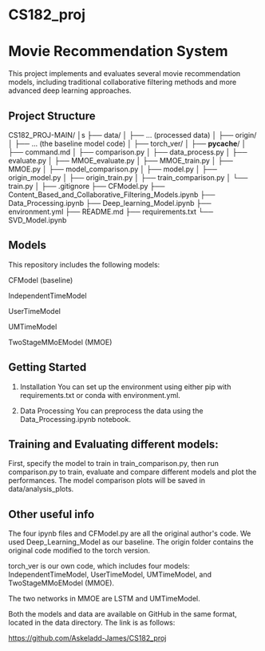 # CS182_proj
# Movie Recommendation System
This project implements and evaluates several movie recommendation models, including traditional collaborative filtering methods and more advanced deep learning approaches.

## Project Structure
CS182_PROJ-MAIN/
│s
├── data/
│   ├── ... (processed data)
│
├── origin/
│   ├── ... (the baseline model code)
│
├── torch_ver/
│   ├── __pycache__/
│   ├── command.md
│   ├── comparison.py
│   ├── data_process.py
│   ├── evaluate.py
│   ├── MMOE_evaluate.py
│   ├── MMOE_train.py
│   ├── MMOE.py
│   ├── model_comparison.py
│   ├── model.py
│   ├── origin_model.py
│   ├── origin_train.py
│   ├── train_comparison.py
│   └── train.py
│
├── .gitignore
├── CFModel.py
├── Content_Based_and_Collaborative_Filtering_Models.ipynb
├── Data_Processing.ipynb
├── Deep_learning_Model.ipynb
├── environment.yml
├── README.md
├── requirements.txt
└── SVD_Model.ipynb

## Models
This repository includes the following models:

CFModel (baseline)

IndependentTimeModel

UserTimeModel

UMTimeModel

TwoStageMMoEModel (MMOE)

## Getting Started
1. Installation
You can set up the environment using either pip with requirements.txt or conda with environment.yml.

2. Data Processing
You can preprocess the data using the Data_Processing.ipynb notebook.

## Training and Evaluating different models:
First, specify the model to train in train_comparison.py, then run comparison.py to train, evaluate and compare different models and plot the performances. The model comparison plots will be saved in data/analysis_plots.

## Other useful info
The four ipynb files and CFModel.py are all the original author's code. We used Deep_Learning_Model as our baseline. The origin folder contains the original code modified to the torch version.  

torch_ver is our own code, which includes four models: IndependentTimeModel, UserTimeModel, UMTimeModel, and TwoStageMMoEModel (MMOE).  

The two networks in MMOE are LSTM and UMTimeModel.  

Both the models and data are available on GitHub in the same format, located in the data directory. The link is as follows:  

https://github.com/Askeladd-James/CS182_proj